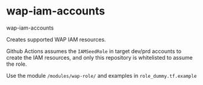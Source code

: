 # wap-iam-accounts
wap-iam-accounts

Creates supported WAP IAM resources. 

Github Actions assumes the `IAMSeedRole` in target dev/prd accounts to create the IAM resources, and only this repository is whitelisted to assume the role.

Use the module `/modules/wap-role/` and examples in `role_dummy.tf.example`


